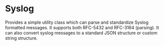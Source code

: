 # Syslog

Provides a simple utility class which can parse and standardize Syslog
formatted messages. It supports both RFC-5432 and RFC-3164 (parsing). It
can also convert syslog messages to a standard JSON structure or custom
string structure.
